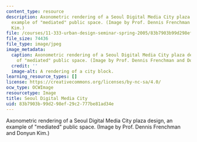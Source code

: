 ```yaml
---
content_type: resource
description: Axonometric rendering of a Seoul Digital Media City plaza design, an
  example of "mediated" public space. (Image by Prof. Dennis Frenchman and Donyun
  Kim.)
file: /courses/11-333-urban-design-seminar-spring-2005/83b7903b99d298ef29c2777be81ad34e_11-333s05.jpg
file_size: 74436
file_type: image/jpeg
image_metadata:
  caption: Axonometric rendering of a Seoul Digital Media City plaza design, an example
    of "mediated" public space. (Image by Prof. Dennis Frenchman and Donyun Kim.)
  credit: ''
  image-alt: A rendering of a city block.
learning_resource_types: []
license: https://creativecommons.org/licenses/by-nc-sa/4.0/
ocw_type: OCWImage
resourcetype: Image
title: Seoul Digital Media City
uid: 83b7903b-99d2-98ef-29c2-777be81ad34e
---
```

Axonometric rendering of a Seoul Digital Media City plaza design, an example of "mediated" public space. (Image by Prof. Dennis Frenchman and Donyun Kim.)